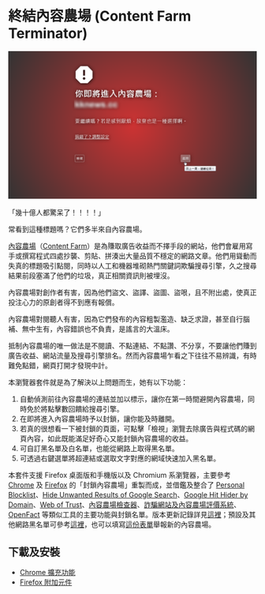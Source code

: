 終結內容農場 (Content Farm Terminator)
======================================

![Screenshot](doc/screenshots/main-001.png)

「幾十億人都驚呆了！！！！」

常看到這種標題嗎？它們多半來自內容農場。

[內容農場](https://zh.wikipedia.org/wiki/%E5%85%A7%E5%AE%B9%E8%BE%B2%E5%A0%B4)（[Content Farm](https://en.wikipedia.org/wiki/Content_farm)）是為賺取廣告收益而不擇手段的網站，他們會雇用寫手或撰寫程式四處抄襲、剪貼、拼湊出大量品質不穩定的網路文章。他們用聳動而失真的標題吸引點閱，同時以人工和機器堆砌熱門關鍵詞欺騙搜尋引擎，久之搜尋結果前段塞滿了他們的垃圾，真正相關資訊則被埋沒。

內容農場對創作者有害，因為他們盜文、盜譯、盜圖、盜哏，且不附出處，使真正投注心力的原創者得不到應有報償。

內容農場對閱聽人有害，因為它們發布的內容粗製濫造、缺乏求證，甚至自行腦補、無中生有，內容錯誤也不負責，是謠言的大溫床。

抵制內容農場的唯一做法是不閱讀、不點連結、不點讚、不分享，不要讓他們賺到廣告收益、網站流量及搜尋引擎排名。然而內容農場乍看之下往往不易辨識，有時難免點錯，網頁打開才發現中計。

本瀏覽器套件就是為了解決以上問題而生，她有以下功能：
1. 自動偵測前往內容農場的連結並加以標示，讓你在第一時間避開內容農場，同時免於將點擊數回饋給搜尋引擎。
2. 在即將進入內容農場時予以封鎖，讓你能及時離開。
3. 若真的很想看一下被封鎖的頁面，可點擊「檢視」瀏覽去除廣告與程式碼的網頁內容，如此既能滿足好奇心又能封鎖內容農場的收益。
4. 可自訂黑名單及白名單，也能從網路上取得黑名單。
5. 可透過右鍵選單將超連結或選取文字對應的網域快速加入黑名單。

本套件支援 Firefox 桌面版和手機版以及 Chromium 系瀏覽器，主要參考 [Chrome](https://chrome.google.com/webstore/detail/content-farm-blocker/opjaibbmmpldcncnbbglondckfnokfpm) 及 [Firefox](https://addons.mozilla.org/firefox/addon/block-content-farm) 的「封鎖內容農場」重製而成，並借鑑及整合了 [Personal Blocklist](https://chrome.google.com/webstore/detail/personal-blocklist-by-goo/nolijncfnkgaikbjbdaogikpmpbdcdef)、[Hide Unwanted Results of Google Search](https://addons.mozilla.org/firefox/addon/hide-unwanted-results-of-go/)、[Google Hit Hider by Domain](https://greasyfork.org/scripts/1682-google-hit-hider-by-domain-search-filter-block-sites)、[Web of Trust](https://chrome.google.com/webstore/detail/wot-web-of-trust-website/bhmmomiinigofkjcapegjjndpbikblnp)、[內容農場檢查器](https://play.google.com/store/apps/details?id=hk.collaction.contentfarmblocker)、[詐騙網站及內容農場評價系統](https://chrome.google.com/webstore/detail/mpeppilpojkpjkplhihbcfapmlnlkckb)、[OpenFact](https://chrome.google.com/webstore/detail/openfact/jbmgeongeghaeobkhibolfghncafeicp) 等類似工具的主要功能與封鎖名單。版本更新記錄詳見[這裡](https://github.com/danny0838/content-farm-terminator/blob/master/RELEASES.md)；預設及其他網路黑名單可參考[這裡](https://github.com/danny0838/content-farm-terminator/tree/gh-pages)，也可以填寫[這份表單](https://goo.gl/forms/4nsmTmGjJUzQtr0p1)舉報新的內容農場。

## 下載及安裝
* [Chrome 擴充功能](https://chrome.google.com/webstore/detail/content-farm-terminator/lcghoajegeldpfkfaejegfobkapnemjl)
* [Firefox 附加元件](https://addons.mozilla.org/firefox/addon/content-farm-terminator/)
